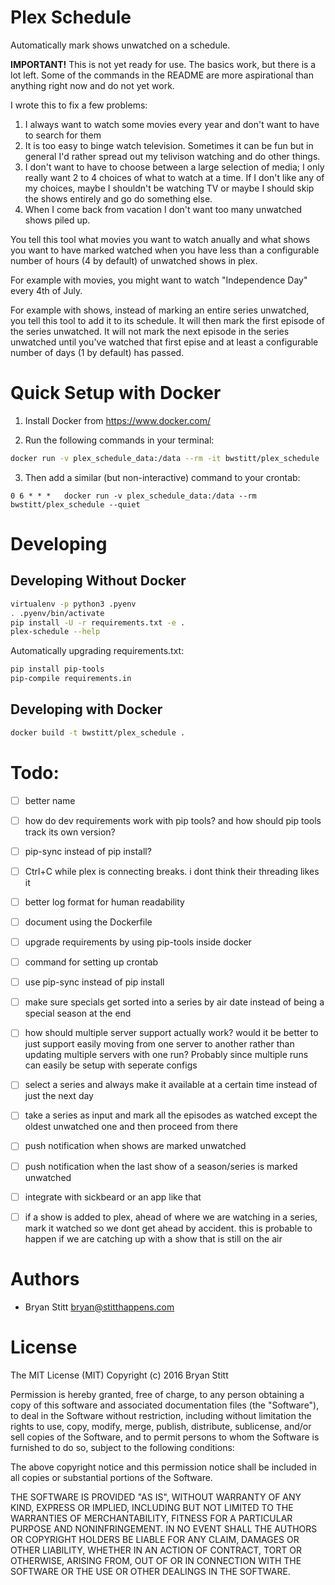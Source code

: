 # Plex Schedule

Automatically mark shows unwatched on a schedule.

**IMPORTANT!** This is not yet ready for use. The basics work, but there is a lot left. Some of the commands in the README are more aspirational than anything right now and do not yet work.

I wrote this to fix a few problems:

1. I always want to watch some movies every year and don't want to have to search for them
2. It is too easy to binge watch television. Sometimes it can be fun but in general I'd rather spread out my telivison watching and do other things.
3. I don't want to have to choose between a large selection of media; I only really want 2 to 4 choices of what to watch at a time. If I don't like any of my choices, maybe I shouldn't be watching TV or maybe I should skip the shows entirely and go do something else.
4. When I come back from vacation I don't want too many unwatched shows piled up.

You tell this tool what movies you want to watch anually and what shows you want to have marked watched when you have less than a configurable number of hours (4 by default) of unwatched shows in plex.

For example with movies, you might want to watch "Independence Day" every 4th of July.

For example with shows, instead of marking an entire series unwatched, you tell this tool to add it to its schedule. It will then mark the first episode of the series unwatched. It will not mark the next episode in the series unwatched until you've watched that first epise and at least a configurable number of days (1 by default) has passed.


# Quick Setup with Docker

1. Install Docker from https://www.docker.com/

2. Run the following commands in your terminal:
```bash
docker run -v plex_schedule_data:/data --rm -it bwstitt/plex_schedule
```

3. Then add a similar (but non-interactive) command to your crontab:
```
0 6 * * *   docker run -v plex_schedule_data:/data --rm bwstitt/plex_schedule --quiet
```


# Developing

## Developing Without Docker

```bash
virtualenv -p python3 .pyenv
. .pyenv/bin/activate
pip install -U -r requirements.txt -e .
plex-schedule --help
```

Automatically upgrading requirements.txt:

```bash
pip install pip-tools
pip-compile requirements.in
```

## Developing with Docker

```bash
docker build -t bwstitt/plex_schedule .
```


# Todo:

 * [ ] better name
 * [ ] how do dev requirements work with pip tools? and how should pip tools track its own version?
 * [ ] pip-sync instead of pip install?
 * [ ] Ctrl+C while plex is connecting breaks. i dont think their threading likes it
 * [ ] better log format for human readability
 * [ ] document using the Dockerfile
 * [ ] upgrade requirements by using pip-tools inside docker
 * [ ] command for setting up crontab
 * [ ] use pip-sync instead of pip install
 * [ ] make sure specials get sorted into a series by air date instead of being a special season at the end
 * [ ] how should multiple server support actually work? would it be better to just support easily moving from one server to another rather than updating multiple servers with one run? Probably since multiple runs can easily be setup with seperate configs
 * [ ] select a series and always make it available at a certain time instead of just the next day
 * [ ] take a series as input and mark all the episodes as watched except the oldest unwatched one and then proceed from there
 * [ ] push notification when shows are marked unwatched
 * [ ] push notification when the last show of a season/series is marked unwatched
 * [ ] integrate with sickbeard or an app like that
 * [ ] if a show is added to plex, ahead of where we are watching in a series, mark it watched so we dont get ahead by accident. this is probable to happen if we are catching up with a show that is still on the air


# Authors

- Bryan Stitt <bryan@stitthappens.com>


# License

The MIT License (MIT)
Copyright (c) 2016 Bryan Stitt

Permission is hereby granted, free of charge, to any person obtaining a copy of this software and associated documentation files (the "Software"), to deal in the Software without restriction, including without limitation the rights to use, copy, modify, merge, publish, distribute, sublicense, and/or sell copies of the Software, and to permit persons to whom the Software is furnished to do so, subject to the following conditions:

The above copyright notice and this permission notice shall be included in all copies or substantial portions of the Software.

THE SOFTWARE IS PROVIDED "AS IS", WITHOUT WARRANTY OF ANY KIND, EXPRESS OR IMPLIED, INCLUDING BUT NOT LIMITED TO THE WARRANTIES OF MERCHANTABILITY, FITNESS FOR A PARTICULAR PURPOSE AND NONINFRINGEMENT. IN NO EVENT SHALL THE AUTHORS OR COPYRIGHT HOLDERS BE LIABLE FOR ANY CLAIM, DAMAGES OR OTHER LIABILITY, WHETHER IN AN ACTION OF CONTRACT, TORT OR OTHERWISE, ARISING FROM, OUT OF OR IN CONNECTION WITH THE SOFTWARE OR THE USE OR OTHER DEALINGS IN THE SOFTWARE.
